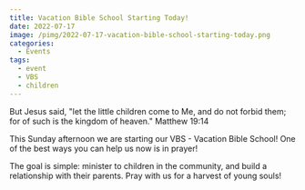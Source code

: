 ```yaml
---
title: Vacation Bible School Starting Today!
date: 2022-07-17
image: /pimg/2022-07-17-vacation-bible-school-starting-today.png
categories:
  - Events
tags:
  - event
  - VBS
  - children
---
```


But Jesus said, &quot;let the little children come to Me, and do not forbid them; for of such is the kingdom of heaven.&quot; Matthew 19:14

This Sunday afternoon we are starting our VBS - Vacation Bible School! One of the best ways you can help us now is in prayer!

The goal is simple: minister to children in the community, and build a relationship with their parents. Pray with us for a harvest of young souls!



